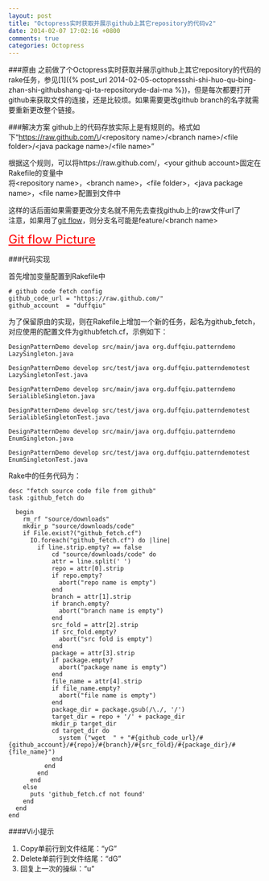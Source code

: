 ```yaml
---
layout: post
title: "Octopress实时获取并展示github上其它repository的代码v2"
date: 2014-02-07 17:02:16 +0800
comments: true
categories: Octopress
---
```


###原由
之前做了个Octopress实时获取并展示github上其它repository的代码的rake任务，参见[1]({% post_url 2014-02-05-octopressshi-shi-huo-qu-bing-zhan-shi-githubshang-qi-ta-repositoryde-dai-ma %})，但是每次都要打开github来获取文件的连接，还是比较烦。如果需要更改github branch的名字就需要重新更改整个链接。

###解决方案
github上的代码存放实际上是有规则的。格式如下“https://raw.github.com/\<your github account>/\<repository name>/\<branch name>/\<file folder>/\<java package name>/\<file name>”

根据这个规则，可以将https://raw.github.com/，\<your github account>固定在Rakefile的变量中  
将\<repository name>，\<branch name>，\<file folder>，\<java package name>，\<file name>配置到文件中  

这样的话后面如果需要更改分支名就不用先去查找github上的raw文件url了  
注意，如果用了[git flow](http://nvie.com/posts/a-successful-git-branching-model/)，则分支名可能是feature/\<branch name>


<div style="text-decoration:underline; font-size: 24px; color: red" onclick="showdiv('gitflow')"> Git flow Picture </div>  


<div style="display:none" class="prev" id="gitflow"  onclick="hidediv('gitflow')">
  <img src="http://nvie.com/img/2009/12/Screen-shot-2009-12-24-at-11.32.03.png" title="点击关闭">
</div>





###代码实现

首先增加变量配置到Rakefile中

    # github code fetch config
    github_code_url = "https://raw.github.com/"
    github_account  = "duffqiu"

为了保留原由的实现，则在Rakefile上增加一个新的任务，起名为github_fetch，对应使用的配置文件为githubfetch.cf，示例如下：  

	DesignPatternDemo develop src/main/java org.duffqiu.patterndemo       LazySingleton.java
	
	DesignPatternDemo develop src/test/java org.duffqiu.patterndemotest   LazySingletonTest.java
	
	DesignPatternDemo develop src/main/java org.duffqiu.patterndemo       SerialibleSingleton.java
	
	DesignPatternDemo develop src/test/java org.duffqiu.patterndemotest   SerialibleSingletonTest.java
	
	DesignPatternDemo develop src/main/java org.duffqiu.patterndemo       EnumSingleton.java
	
	DesignPatternDemo develop src/test/java org.duffqiu.patterndemotest   EnumSingletonTest.java

Rake中的任务代码为：

	desc "fetch source code file from github"
	task :github_fetch do
	
	  begin
	    rm_rf "source/downloads"
	    mkdir_p "source/downloads/code"
	    if File.exist?("github_fetch.cf")
	      IO.foreach("github_fetch.cf") do |line|
	        if line.strip.empty? == false
	            cd "source/downloads/code" do
	            attr = line.split(' ')
	            repo = attr[0].strip
	            if repo.empty?
	              abort("repo name is empty")
	            end
	            branch = attr[1].strip
	            if branch.empty?
	              abort("branch name is empty")
	            end
	            src_fold = attr[2].strip
	            if src_fold.empty?
	              abort("src fold is empty")
	            end
	            package = attr[3].strip
	            if package.empty?
	              abort("package name is empty")
	            end
	            file_name = attr[4].strip
	            if file_name.empty?
	              abort("file name is empty")
	            end
	            package_dir = package.gsub(/\./, '/')
	            target_dir = repo + '/' + package_dir
	            mkdir_p target_dir
	            cd target_dir do
	              system ("wget  " + "#{github_code_url}/#{github_account}/#{repo}/#{branch}/#{src_fold}/#{package_dir}/#{file_name}")
	            end
	          end
	        end
	      end
	    else
	      puts 'github_fetch.cf not found'
	    end
	  end
	end    

####Vi小提示

1. Copy单前行到文件结尾：“yG”
2. Delete单前行到文件结尾：“dG”
3. 回复上一次的操纵：“u”